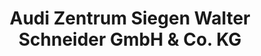 ---
title: "Audi Zentrum Siegen Walter Schneider GmbH & Co. KG"
url: /siegen/audi-zentrum-siegen-walter-schneider-gmbh-und-co-kg/
shop: Autohaus
---